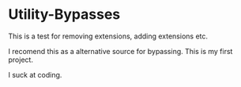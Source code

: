 # Utility-Bypasses
This is a test for removing extensions, adding extensions etc.

I recomend this as a alternative source for bypassing.
This is my first project.

I suck at coding.
